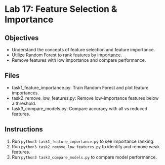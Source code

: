 # Lab 17: Feature Selection & Importance

## Objectives
- Understand the concepts of feature selection and feature importance.
- Utilize Random Forest to rank features by importance.
- Remove features with low importance and compare performance.

## Files
- task1_feature_importance.py: Train Random Forest and plot feature importances.
- task2_remove_low_features.py: Remove low-importance features below a threshold.
- task3_compare_models.py: Compare accuracy with all vs reduced features.

## Instructions
1. Run `python3 task1_feature_importance.py` to see importance ranking.
2. Run `python3 task2_remove_low_features.py` to identify and remove weak features.
3. Run `python3 task3_compare_models.py` to compare model performance.

